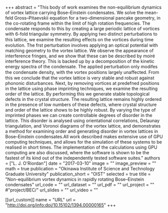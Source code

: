 +++
abstract = "This body of work examines the non-equilibrium dynamics of vortex lattice carrying Bose–Einstein condensates. We solve the mean-feld Gross–Pitaevskii equation for a two-dimensional pancake geometry, in the co-rotating frame within the limit of high rotation frequencies. The condensate responds to this by creating a large periodic lattice of vortices with 6-fold triangular symmetry. By applying two distinct perturbations to this lattice, we examine the resulting eﬀects on the vortices during time evolution. The frst perturbation involves applying an optical potential with matching geometry to the vortex lattice. We observe the appearance of interference fringes, and we show that these can be described by moiré interference theory. This is backed up by a decomposition of the kinetic energy spectra of the condensate. The applied perturbation only modifes the condensate density, with the vortex positions largely unaﬀected. From this we conclude that the vortex lattice is very stable and robust against phononic disturbances. Next, by removing vortices at predefned positions in the lattice using phase imprinting techniques, we examine the resulting order of the lattice. By performing this we generate stable topological defects in the crystal structure. The resulting lattice remains highly ordered in the presence of low numbers of these defects, where crystal structure and order of the lattice shows to be highly robust. By varying the type of imprinted phases we can create controllable degrees of disorder in the lattice. This disorder is analysed using orientational correlations, Delaunay triangulation, and Voronoi diagrams of the vortex lattice, and demonstrates a method for examining order and generating disorder in vortex lattices in Bose–Einstein condensates.All work described makes extensive use of GPU computing techniques, and allows for the simulation of these systems to be realised in short times. The implementation of the calculations using GPU computing are also discussed, where the software is shown to be the fastest of its kind out of the independently tested software suites."
authors = ["L. J. O'Riordan"]
date = "2017-03-10"
image = ""
image_preview = ""
math = true
publication = "Okinawa Institute of Science and Technology Graduate University"
publication_short = "OIST"
selected = true
title = "Non-equilibrium vortex dynamics in rapidly rotating Bose–Einstein condensates"
url_code = ""
url_dataset = ""
url_pdf = ""
url_project = "" #"project/BEC/"
url_slides = ""
url_video = ""

[[url_custom]]
name = "URL"
url = "http://doi.org/info:doi/10.15102/1394.00000165"
+++
